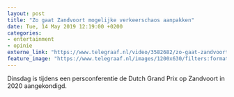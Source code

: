 ```yaml
---
layout: post
title: "Zo gaat Zandvoort mogelijke verkeerschaos aanpakken"
date: Tue, 14 May 2019 12:19:00 +0200
categories: 
- entertainment 
- opinie 
externe_link: "https://www.telegraaf.nl/video/3582682/zo-gaat-zandvoort-mogelijke-verkeerschaos-aanpakken"
feature_image: "https://www.telegraaf.nl/images/1200x630/filters:format(jpeg):quality(80)/cdn-kiosk-api.telegraaf.nl/cb8783e6-7631-11e9-a03e-0217670beecd.jpg"
---
```


<p class="intro">Dinsdag is tijdens een persconferentie de Dutch Grand Prix op Zandvoort in 2020 aangekondigd.</p>

